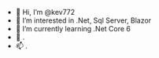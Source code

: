 - 👋 Hi, I’m @kev772
- 👀 I’m interested in .Net, Sql Server, Blazor
- 🌱 I’m currently learning .Net Core 6
- 💞️ .
- 📫 .


